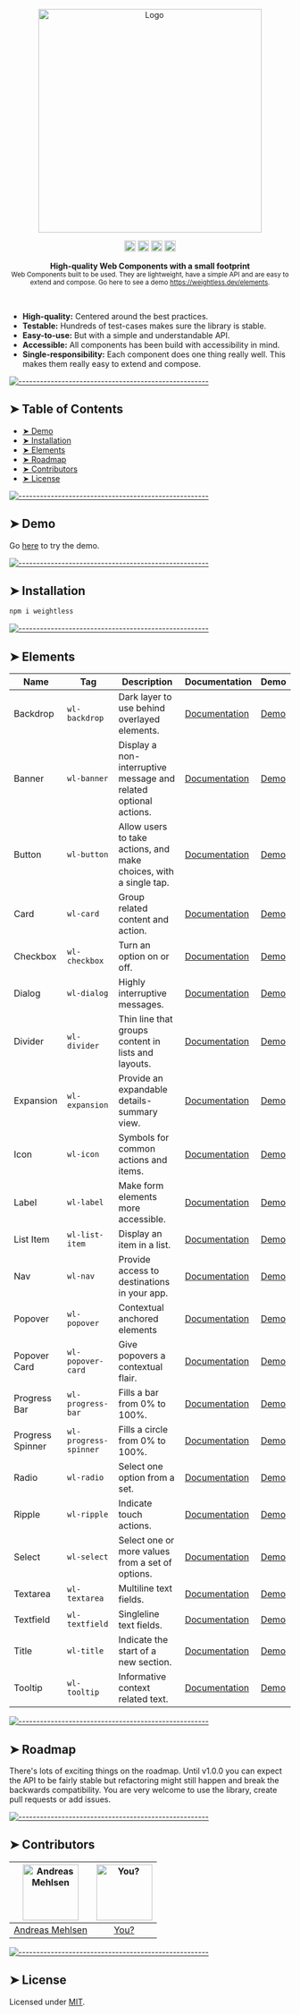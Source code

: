 <p align="center">
  <img src="https://raw.githubusercontent.com/andreasbm/elements/master/assets/brand/logo-text-dark.png" alt="Logo" width="400" height="auto" />
</p>
<p align="center">
		<a href="https://npmcharts.com/compare/weightless?minimal=true"><img alt="Downloads per month" src="https://img.shields.io/npm/dm/weightless.svg" height="20"/></a>
<a href="https://www.npmjs.com/package/weightless"><img alt="NPM Version" src="https://img.shields.io/npm/v/weightless.svg" height="20"/></a>
<a href="https://david-dm.org/andreasbm/weightless"><img alt="Dependencies" src="https://img.shields.io/david/andreasbm/weightless.svg" height="20"/></a>
<a href="https://github.com/andreasbm/weightless/graphs/contributors"><img alt="Contributors" src="https://img.shields.io/github/contributors/andreasbm/weightless.svg" height="20"/></a>
	</p>

<p align="center">
  <b>High-quality Web Components with a small footprint</b></br>
  <sub>Web Components built to be used. They are lightweight, have a simple API and are easy to extend and compose. Go here to see a demo <a href="https://weightless.dev/elements">https://weightless.dev/elements</a>.<sub>
</p>

<br />

* **High-quality:** Centered around the best practices.
* **Testable:** Hundreds of test-cases makes sure the library is stable.
* **Easy-to-use:** But with a simple and understandable API.
* **Accessible:** All components has been build with accessibility in mind.
* **Single-responsibility:** Each component does one thing really well. This makes them really easy to extend and compose.

[![-----------------------------------------------------](https://raw.githubusercontent.com/andreasbm/readme/master/assets/lines/colored.png)](#table-of-contents)

## ➤ Table of Contents

* [➤ Demo](#-demo)
* [➤ Installation](#-installation)
* [➤ Elements](#-elements)
* [➤ Roadmap](#-roadmap)
* [➤ Contributors](#-contributors)
* [➤ License](#-license)


[![-----------------------------------------------------](https://raw.githubusercontent.com/andreasbm/readme/master/assets/lines/colored.png)](#demo)

## ➤ Demo

Go [here](https://weightless.dev/elements) to try the demo.


[![-----------------------------------------------------](https://raw.githubusercontent.com/andreasbm/readme/master/assets/lines/colored.png)](#installation)

## ➤ Installation

```javascript
npm i weightless
```


[![-----------------------------------------------------](https://raw.githubusercontent.com/andreasbm/readme/master/assets/lines/colored.png)](#elements)

## ➤ Elements
| Name | Tag | Description | Documentation | Demo |
| ------- | ------- | ------- | ------- | ------- |
| Backdrop | `wl-backdrop` | Dark layer to use behind overlayed elements. | [Documentation](/src/lib/backdrop) | [Demo](https://weightless.dev/elements/dialog) |
| Banner | `wl-banner` | Display a non-interruptive message and related optional actions. | [Documentation](/src/lib/banner) | [Demo](https://weightless.dev/elements/banner) |
| Button | `wl-button` | Allow users to take actions, and make choices, with a single tap. | [Documentation](/src/lib/button) | [Demo](https://weightless.dev/elements/button) |
| Card | `wl-card` | Group related content and action. | [Documentation](/src/lib/card) | [Demo](https://weightless.dev/elements/card) |
| Checkbox | `wl-checkbox` | Turn an option on or off. | [Documentation](/src/lib/checkbox) | [Demo](https://weightless.dev/elements/checkbox) |
| Dialog | `wl-dialog` | Highly interruptive messages. | [Documentation](/src/lib/dialog) | [Demo](https://weightless.dev/elements/dialog) |
| Divider | `wl-divider` | Thin line that groups content in lists and layouts. | [Documentation](/src/lib/divider) | [Demo](https://weightless.dev/elements/divider) |
| Expansion | `wl-expansion` | Provide an expandable details-summary view. | [Documentation](/src/lib/expansion) | [Demo](https://weightless.dev/elements/expansion) |
| Icon | `wl-icon` | Symbols for common actions and items. | [Documentation](/src/lib/icon) | [Demo](https://weightless.dev/elements/icon) |
| Label | `wl-label` | Make form elements more accessible. | [Documentation](/src/lib/label) | [Demo](https://weightless.dev/elements/label) |
| List Item | `wl-list-item` | Display an item in a list. | [Documentation](/src/lib/list-item) | [Demo](https://weightless.dev/elements/list-item) |
| Nav | `wl-nav` | Provide access to destinations in your app. | [Documentation](/src/lib/nav) | [Demo](https://weightless.dev/elements/nav) |
| Popover | `wl-popover` | Contextual anchored elements | [Documentation](/src/lib/popover) | [Demo](https://weightless.dev/elements/popover) |
| Popover Card | `wl-popover-card` | Give popovers a contextual flair. | [Documentation](/src/lib/popover-card) | [Demo](https://weightless.dev/elements/popover) |
| Progress Bar | `wl-progress-bar` | Fills a bar from 0% to 100%. | [Documentation](/src/lib/progress-bar) | [Demo](https://weightless.dev/elements/progress-bar) |
| Progress Spinner | `wl-progress-spinner` | Fills a circle from 0% to 100%. | [Documentation](/src/lib/progress-spinner) | [Demo](https://weightless.dev/elements/progress-spinner) |
| Radio | `wl-radio` | Select one option from a set. | [Documentation](/src/lib/radio) | [Demo](https://weightless.dev/elements/radio) |
| Ripple | `wl-ripple` | Indicate touch actions. | [Documentation](/src/lib/ripple) | [Demo](https://weightless.dev/elements/ripple) |
| Select | `wl-select` | Select one or more values from a set of options. | [Documentation](/src/lib/select) | [Demo](https://weightless.dev/elements/select) |
| Textarea | `wl-textarea` | Multiline text fields. | [Documentation](/src/lib/textarea) | [Demo](https://weightless.dev/elements/textarea) |
| Textfield | `wl-textfield` | Singleline text fields. | [Documentation](/src/lib/textfield) | [Demo](https://weightless.dev/elements/textfield) |
| Title | `wl-title` | Indicate the start of a new section. | [Documentation](/src/lib/title) | [Demo](https://weightless.dev/elements/title) |
| Tooltip | `wl-tooltip` | Informative context related text. | [Documentation](/src/lib/tooltip) | [Demo](https://weightless.dev/elements/tooltip) |


[![-----------------------------------------------------](https://raw.githubusercontent.com/andreasbm/readme/master/assets/lines/colored.png)](#roadmap)

## ➤ Roadmap

There's lots of exciting things on the roadmap. Until v1.0.0 you can expect the API to be fairly stable but refactoring might still happen and break the backwards compatibility. You are very welcome to use the library, create pull requests or add issues.


[![-----------------------------------------------------](https://raw.githubusercontent.com/andreasbm/readme/master/assets/lines/colored.png)](#contributors)

## ➤ Contributors
	
|[<img alt="Andreas Mehlsen" src="https://avatars1.githubusercontent.com/u/6267397?s=460&v=4" width="100">](https://twitter.com/andreasmehlsen) | [<img alt="You?" src="https://joeschmoe.io/api/v1/random" width="100">](https://github.com/andreasbm/weightless/blob/master/CONTRIBUTING.md)|
|:---: | :---:|
|[Andreas Mehlsen](https://twitter.com/andreasmehlsen) | [You?](https://github.com/andreasbm/weightless/blob/master/CONTRIBUTING.md)|

[![-----------------------------------------------------](https://raw.githubusercontent.com/andreasbm/readme/master/assets/lines/colored.png)](#license)

## ➤ License
	
Licensed under [MIT](https://opensource.org/licenses/MIT).
